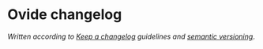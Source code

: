 # Ovide changelog

*Written according to [Keep a changelog](https://keepachangelog.com/en/1.0.0/) guidelines and [semantic versioning](https://semver.org/)*.

